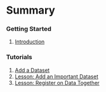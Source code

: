 # Summary

### Getting Started

1. [Introduction](README.md)

### Tutorials

1. [Add a Dataset](add-dataset/README.md)
  1. [Lesson: Add an Important Dataset](add-dataset/README.md#lesson-one)
  1. [Lesson: Register on Data Together](add-dataset/README.md#lesson-two)
